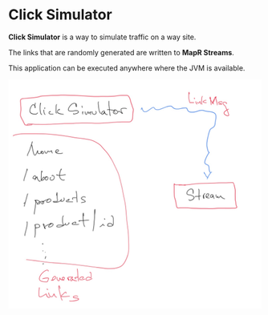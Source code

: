 # Click Simulator

**Click Simulator** is a way to simulate traffic on a way site.

The links that are randomly generated are written to **MapR Streams**. 

This application can be executed anywhere where the JVM is available. 

![](./c-gen.jpg) 
